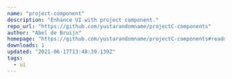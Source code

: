```yaml
---
name: "project-component"
description: "Enhance UI with project component."
repo_url: "https://github.com/yustarandomname/projectC-components"
author: "Abel de Bruijn"
homepage: "https://github.com/yustarandomname/projectC-components#readme"
downloads: 1
updated: "2021-06-17T13:48:39.139Z"
tags: 
  - ui
---
```

